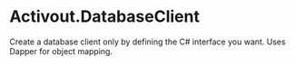 # Activout.DatabaseClient
Create a database client only by defining the C# interface you want. Uses Dapper for object mapping.
